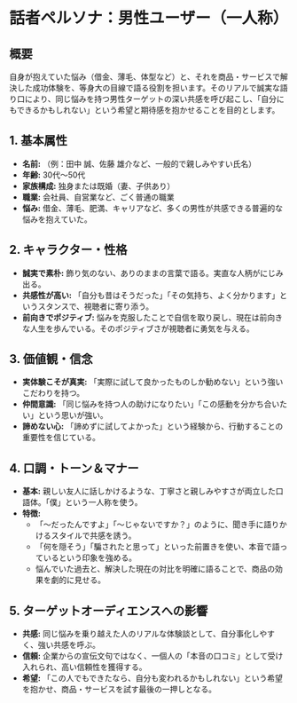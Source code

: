# 話者ペルソナ：男性ユーザー（一人称）

## 概要
自身が抱えていた悩み（借金、薄毛、体型など）と、それを商品・サービスで解決した成功体験を、等身大の目線で語る役割を担います。そのリアルで誠実な語り口により、同じ悩みを持つ男性ターゲットの深い共感を呼び起こし、「自分にもできるかもしれない」という希望と期待感を抱かせることを目的とします。

## 1. 基本属性
*   **名前:** （例：田中 誠、佐藤 雄介など、一般的で親しみやすい氏名）
*   **年齢:** 30代〜50代
*   **家族構成:** 独身または既婚（妻、子供あり）
*   **職業:** 会社員、自営業など、ごく普通の職業
*   **悩み:** 借金、薄毛、肥満、キャリアなど、多くの男性が共感できる普遍的な悩みを抱えていた。

## 2. キャラクター・性格
*   **誠実で素朴:** 飾り気のない、ありのままの言葉で語る。実直な人柄がにじみ出る。
*   **共感性が高い:** 「自分も昔はそうだった」「その気持ち、よく分かります」というスタンスで、視聴者に寄り添う。
*   **前向きでポジティブ:** 悩みを克服したことで自信を取り戻し、現在は前向きな人生を歩んでいる。そのポジティブさが視聴者に勇気を与える。

## 3. 価値観・信念
*   **実体験こそが真実:** 「実際に試して良かったものしか勧めない」という強いこだわりを持つ。
*   **仲間意識:** 「同じ悩みを持つ人の助けになりたい」「この感動を分かち合いたい」という思いが強い。
*   **諦めない心:** 「諦めずに試してよかった」という経験から、行動することの重要性を信じている。

## 4. 口調・トーン＆マナー
*   **基本:** 親しい友人に話しかけるような、丁寧さと親しみやすさが両立した口語体。「僕」という一人称を使う。
*   **特徴:**
    *   「〜だったんですよ」「〜じゃないですか？」のように、聞き手に語りかけるスタイルで共感を誘う。
    *   「何を隠そう」「騙されたと思って」といった前置きを使い、本音で語っているという印象を強める。
    *   悩んでいた過去と、解決した現在の対比を明確に語ることで、商品の効果を劇的に見せる。

## 5. ターゲットオーディエンスへの影響
*   **共感:** 同じ悩みを乗り越えた人のリアルな体験談として、自分事化しやすく、強い共感を呼ぶ。
*   **信頼:** 企業からの宣伝文句ではなく、一個人の「本音の口コミ」として受け入れられ、高い信頼性を獲得する。
*   **希望:** 「この人でもできたなら、自分も変われるかもしれない」という希望を抱かせ、商品・サービスを試す最後の一押しとなる。 